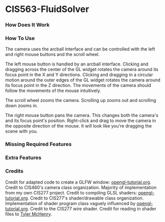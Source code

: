 # CIS563-FluidSolver #
### How Does It Work ###


### How To Use ###
The camera uses the arcball interface and can be controlled with the left and
right mouse buttons and the scroll wheel.

The left mouse button is handled by an arcball interface. Clicking and dragging
across the center of the GL widget rotates the camera around its focus point in
the X and Y directions. Clicking and dragging in a circular motion around the
outer edges of the GL widget rotates the camera around its focus point in the Z
direction. The movements of the camera should follow the movements of the mouse
intuitively.

The scroll wheel zooms the camera. Scrolling up zooms out and scrolling down
zooms in.

The right mouse button pans the camera. This changes both the camera's and its
focus point's position. Right-click and drag to move the camera in the opposite
direction of the mouse. It will look like you're dragging the scene with you.

### Missing Required Features ###


### Extra Features ###


### Credits ###
Credit for adapted code to create a GLFW window: [opengl-tutorial.org](http://www.opengl-tutorial.org/beginners-tutorials/tutorial-1-opening-a-window/).
Credit to CIS460's camera class organization. Majority of implementation from my own CIS277 project.
Credit to compiling GLSL shaders: [opengl-tutorial.org](http://www.opengl-tutorial.org/beginners-tutorials/tutorial-2-the-first-triangle/).
Credit to CIS277's shader/drawable class organization. Implementation of shader program class vaguely influenced by [opengl-tutorial.org](http://www.opengl-tutorial.org/beginners-tutorials/tutorial-3-matrices/).
Credit to the CIS277 wire shader.
Credit for reading in shader files to [Tyler McHenry](http://stackoverflow.com/questions/2602013/read-whole-ascii-file-into-c-stdstring).